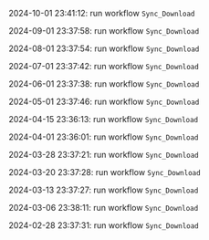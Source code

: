 2024-10-01 23:41:12: run workflow `Sync_Download` 

2024-09-01 23:37:58: run workflow `Sync_Download` 

2024-08-01 23:37:54: run workflow `Sync_Download` 

2024-07-01 23:37:42: run workflow `Sync_Download` 

2024-06-01 23:37:38: run workflow `Sync_Download` 

2024-05-01 23:37:46: run workflow `Sync_Download` 

2024-04-15 23:36:13: run workflow `Sync_Download` 

2024-04-01 23:36:01: run workflow `Sync_Download` 

2024-03-28 23:37:21: run workflow `Sync_Download` 

2024-03-20 23:37:28: run workflow `Sync_Download` 

2024-03-13 23:37:27: run workflow `Sync_Download` 

2024-03-06 23:38:11: run workflow `Sync_Download` 

2024-02-28 23:37:31: run workflow `Sync_Download` 


